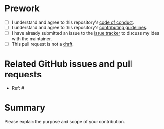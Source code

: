 # Prework

* [ ] I understand and agree to this repository's [code of conduct](https://github.com/wlandau/stantargets/blob/main/CODE_OF_CONDUCT.md).
* [ ] I understand and agree to this repository's [contributing guidelines](https://github.com/wlandau/stantargets/blob/main/CONTRIBUTING.md).
* [ ] I have already submitted an issue to the [issue tracker](http://github.com/wlandau/stantargets/issues) to discuss my idea with the maintainer.
* [ ] This pull request is not a [draft](https://github.blog/2019-02-14-introducing-draft-pull-requests).

# Related GitHub issues and pull requests

* Ref: #

# Summary

Please explain the purpose and scope of your contribution.
